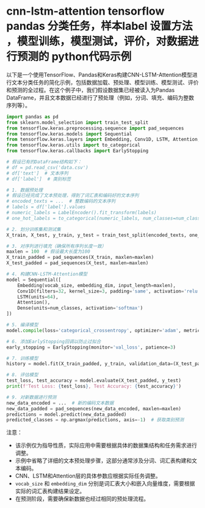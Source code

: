 # cnn-lstm-attention tensorflow pandas 分类任务，样本label 设置方法 ，模型训练，模型测试，评价，对数据进行预测的 python代码示例


以下是一个使用TensorFlow、Pandas和Keras构建CNN-LSTM-Attention模型进行文本分类任务的简化示例，包括数据加载、预处理、模型训练、模型测试、评价和预测的全过程。在这个例子中，我们假设数据集已经被读入为Pandas DataFrame，并且文本数据已经进行了预处理（例如，分词、填充、编码为整数序列等）。

```python
import pandas as pd
from sklearn.model_selection import train_test_split
from tensorflow.keras.preprocessing.sequence import pad_sequences
from tensorflow.keras.models import Sequential
from tensorflow.keras.layers import Embedding, Conv1D, LSTM, Attention, Dense, Flatten
from tensorflow.keras.utils import to_categorical
from tensorflow.keras.callbacks import EarlyStopping

# 假设已有的DataFrame结构如下：
# df = pd.read_csv('data.csv')
# df['text']  # 文本序列
# df['label']  # 类别标签

# 1. 数据预处理
# 假设已经完成了文本预处理，得到了词汇表和编码好的文本序列
# encoded_texts = ...  # 整数编码的文本序列
# labels = df['label'].values
# numeric_labels = LabelEncoder().fit_transform(labels)
# one_hot_labels = to_categorical(numeric_labels, num_classes=num_classes)

# 2. 划分训练集和测试集
X_train, X_test, y_train, y_test = train_test_split(encoded_texts, one_hot_labels, test_size=0.2, random_state=42)

# 3. 对序列进行填充（确保所有序列长度一致）
maxlen = 100  # 假设最大长度为100
X_train_padded = pad_sequences(X_train, maxlen=maxlen)
X_test_padded = pad_sequences(X_test, maxlen=maxlen)

# 4. 构建CNN-LSTM-Attention模型
model = Sequential([
    Embedding(vocab_size, embedding_dim, input_length=maxlen),
    Conv1D(filters=32, kernel_size=3, padding='same', activation='relu'),
    LSTM(units=64),
    Attention(),
    Dense(units=num_classes, activation='softmax')
])

# 5. 编译模型
model.compile(loss='categorical_crossentropy', optimizer='adam', metrics=['accuracy'])

# 6. 添加EarlyStopping回调以防止过拟合
early_stopping = EarlyStopping(monitor='val_loss', patience=3)

# 7. 训练模型
history = model.fit(X_train_padded, y_train, validation_data=(X_test_padded, y_test), epochs=10, callbacks=[early_stopping])

# 8. 评估模型
test_loss, test_accuracy = model.evaluate(X_test_padded, y_test)
print(f'Test Loss: {test_loss}, Test Accuracy: {test_accuracy}')

# 9. 对新数据进行预测
new_data_encoded = ...  # 新的编码文本数据
new_data_padded = pad_sequences(new_data_encoded, maxlen=maxlen)
predictions = model.predict(new_data_padded)
predicted_classes = np.argmax(predictions, axis=-1)  # 获取类别预测
```

注意：
- 该示例仅为指导性质，实际应用中需要根据具体的数据集结构和任务需求进行调整。
- 示例中省略了详细的文本预处理步骤，这部分通常涉及分词、词汇表构建和文本编码。
- CNN、LSTM和Attention层的具体参数应根据实际任务调整。
- `vocab_size` 和 `embedding_dim` 分别是词汇表大小和嵌入向量维度，需要根据实际的词汇表构建结果设定。
- 在预测阶段，需要确保新数据也经过相同的预处理流程。